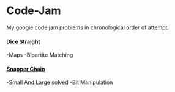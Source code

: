# Code-Jam
My google code jam problems in chronological order of attempt.

#### [Dice Straight](https://code.google.com/codejam/contest/6314486/dashboard)
-Maps
-Bipartite Matching

#### [Snapper Chain](https://code.google.com/codejam/contest/433101/dashboard)
-Small And Large solved
-Bit Manipulation



